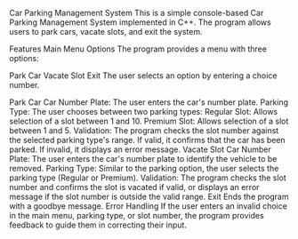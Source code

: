 Car Parking Management System
This is a simple console-based Car Parking Management System implemented in C++. The program allows users to park cars, vacate slots, and exit the system.

Features
Main Menu Options
The program provides a menu with three options:

Park Car
Vacate Slot
Exit
The user selects an option by entering a choice number.

Park Car
Car Number Plate: The user enters the car's number plate.
Parking Type: The user chooses between two parking types:
Regular Slot: Allows selection of a slot between 1 and 10.
Premium Slot: Allows selection of a slot between 1 and 5.
Validation: The program checks the slot number against the selected parking type's range. If valid, it confirms that the car has been parked. If invalid, it displays an error message.
Vacate Slot
Car Number Plate: The user enters the car's number plate to identify the vehicle to be removed.
Parking Type: Similar to the parking option, the user selects the parking type (Regular or Premium).
Validation: The program checks the slot number and confirms the slot is vacated if valid, or displays an error message if the slot number is outside the valid range.
Exit
Ends the program with a goodbye message.
Error Handling
If the user enters an invalid choice in the main menu, parking type, or slot number, the program provides feedback to guide them in correcting their input.

